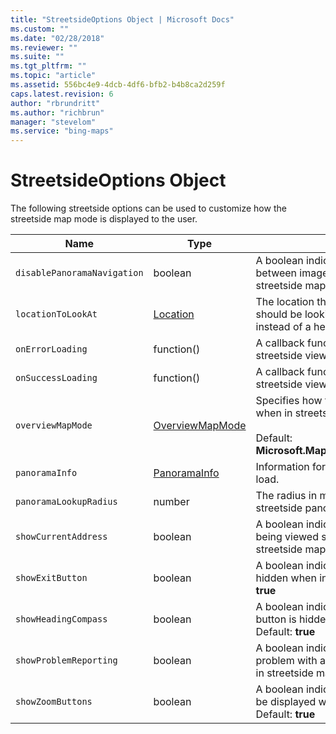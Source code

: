 ```yaml
---
title: "StreetsideOptions Object | Microsoft Docs"
ms.custom: ""
ms.date: "02/28/2018"
ms.reviewer: ""
ms.suite: ""
ms.tgt_pltfrm: ""
ms.topic: "article"
ms.assetid: 556bc4e9-4dcb-4df6-bfb2-b4b8ca2d259f
caps.latest.revision: 6
author: "rbrundritt"
ms.author: "richbrun"
manager: "stevelom"
ms.service: "bing-maps"
---
```


# StreetsideOptions Object

The following streetside options can be used to customize how the streetside map mode is displayed to the user.

Name                           | Type              | Description
------------------------------ | ----------------- | ---------------------------
`disablePanoramaNavigation`    | boolean           | A boolean indicating if the ability to navigate between image bubbles should be disabled in streetside map mode. Default: **false**
`locationToLookAt`             | [Location](location-class.md)          | The location that the streetside panorama should be looking towards. This can be used instead of a heading.
`onErrorLoading`               | function()        | A callback function that is triggered after the streetside view has not loaded successfully.
`onSuccessLoading`             | function()        | A callback function that is triggered after the streetside view has loaded successfully.
`overviewMapMode`              | [OverviewMapMode](overviewmapmode-enumeration.md)   | Specifies how to render the overview map when in streetside mode.<br/><br/>Default: **Microsoft.Maps.OverviewMapMode.expanded**
`panoramaInfo` | [PanoramaInfo](panoramainfo-object.md) | Information for a streetside panorama scene to load.
`panoramaLookupRadius`         | number            | The radius in meters to search in for available streetside panoramas.
`showCurrentAddress`           | boolean           | A boolean indicating if the current address being viewed should be hidden when in streetside map mode. Default: **true**
`showExitButton`               | boolean           | A boolean indicating if the exit button should be hidden when in streetside map mode. Default: **true**
`showHeadingCompass`           | boolean           | A boolean indicating if the heading compass button is hidden when in streetside map mode. Default: **true**
`showProblemReporting`         | boolean           | A boolean indicating if the link to report a problem with a streetside image is hidden when in streetside map mode. Default: **true**
`showZoomButtons`              | boolean	         | A boolean indicating if the zoom buttons should be displayed when in streetside map mode. Default: **true**
